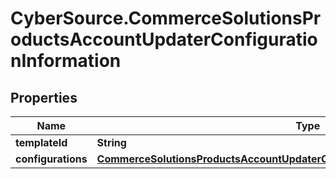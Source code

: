 # CyberSource.CommerceSolutionsProductsAccountUpdaterConfigurationInformation

## Properties
Name | Type | Description | Notes
------------ | ------------- | ------------- | -------------
**templateId** | **String** |  | [optional] 
**configurations** | [**CommerceSolutionsProductsAccountUpdaterConfigurationInformationConfigurations**](CommerceSolutionsProductsAccountUpdaterConfigurationInformationConfigurations.md) |  | [optional] 


